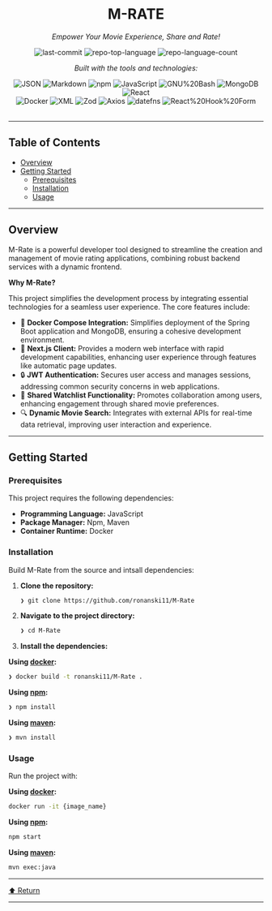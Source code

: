 <div id="top">

<!-- HEADER STYLE: CLASSIC -->
<div align="center">


# M-RATE

<em>Empower Your Movie Experience, Share and Rate!</em>

<!-- BADGES -->
<img src="https://img.shields.io/github/last-commit/ronanski11/M-Rate?style=flat&logo=git&logoColor=white&color=0080ff" alt="last-commit">
<img src="https://img.shields.io/github/languages/top/ronanski11/M-Rate?style=flat&color=0080ff" alt="repo-top-language">
<img src="https://img.shields.io/github/languages/count/ronanski11/M-Rate?style=flat&color=0080ff" alt="repo-language-count">

<em>Built with the tools and technologies:</em>

<img src="https://img.shields.io/badge/JSON-000000.svg?style=flat&logo=JSON&logoColor=white" alt="JSON">
<img src="https://img.shields.io/badge/Markdown-000000.svg?style=flat&logo=Markdown&logoColor=white" alt="Markdown">
<img src="https://img.shields.io/badge/npm-CB3837.svg?style=flat&logo=npm&logoColor=white" alt="npm">
<img src="https://img.shields.io/badge/JavaScript-F7DF1E.svg?style=flat&logo=JavaScript&logoColor=black" alt="JavaScript">
<img src="https://img.shields.io/badge/GNU%20Bash-4EAA25.svg?style=flat&logo=GNU-Bash&logoColor=white" alt="GNU%20Bash">
<img src="https://img.shields.io/badge/MongoDB-47A248.svg?style=flat&logo=MongoDB&logoColor=white" alt="MongoDB">
<img src="https://img.shields.io/badge/React-61DAFB.svg?style=flat&logo=React&logoColor=black" alt="React">
<br>
<img src="https://img.shields.io/badge/Docker-2496ED.svg?style=flat&logo=Docker&logoColor=white" alt="Docker">
<img src="https://img.shields.io/badge/XML-005FAD.svg?style=flat&logo=XML&logoColor=white" alt="XML">
<img src="https://img.shields.io/badge/Zod-3E67B1.svg?style=flat&logo=Zod&logoColor=white" alt="Zod">
<img src="https://img.shields.io/badge/Axios-5A29E4.svg?style=flat&logo=Axios&logoColor=white" alt="Axios">
<img src="https://img.shields.io/badge/datefns-770C56.svg?style=flat&logo=date-fns&logoColor=white" alt="datefns">
<img src="https://img.shields.io/badge/React%20Hook%20Form-EC5990.svg?style=flat&logo=React-Hook-Form&logoColor=white" alt="React%20Hook%20Form">

</div>
<br>

---

## Table of Contents

- [Overview](#overview)
- [Getting Started](#getting-started)
    - [Prerequisites](#prerequisites)
    - [Installation](#installation)
    - [Usage](#usage)

---

## Overview

M-Rate is a powerful developer tool designed to streamline the creation and management of movie rating applications, combining robust backend services with a dynamic frontend.

**Why M-Rate?**

This project simplifies the development process by integrating essential technologies for a seamless user experience. The core features include:

- 🎉 **Docker Compose Integration:** Simplifies deployment of the Spring Boot application and MongoDB, ensuring a cohesive development environment.
- 🚀 **Next.js Client:** Provides a modern web interface with rapid development capabilities, enhancing user experience through features like automatic page updates.
- 🔒 **JWT Authentication:** Secures user access and manages sessions, addressing common security concerns in web applications.
- 🤝 **Shared Watchlist Functionality:** Promotes collaboration among users, enhancing engagement through shared movie preferences.
- 🔍 **Dynamic Movie Search:** Integrates with external APIs for real-time data retrieval, improving user interaction and experience.

---

## Getting Started

### Prerequisites

This project requires the following dependencies:

- **Programming Language:** JavaScript
- **Package Manager:** Npm, Maven
- **Container Runtime:** Docker

### Installation

Build M-Rate from the source and intsall dependencies:

1. **Clone the repository:**

    ```sh
    ❯ git clone https://github.com/ronanski11/M-Rate
    ```

2. **Navigate to the project directory:**

    ```sh
    ❯ cd M-Rate
    ```

3. **Install the dependencies:**

**Using [docker](https://www.docker.com/):**

```sh
❯ docker build -t ronanski11/M-Rate .
```
**Using [npm](https://www.npmjs.com/):**

```sh
❯ npm install
```
**Using [maven](https://maven.apache.org/):**

```sh
❯ mvn install
```

### Usage

Run the project with:

**Using [docker](https://www.docker.com/):**

```sh
docker run -it {image_name}
```
**Using [npm](https://www.npmjs.com/):**

```sh
npm start
```
**Using [maven](https://maven.apache.org/):**

```sh
mvn exec:java
```

---

<div align="left"><a href="#top">⬆ Return</a></div>

---
